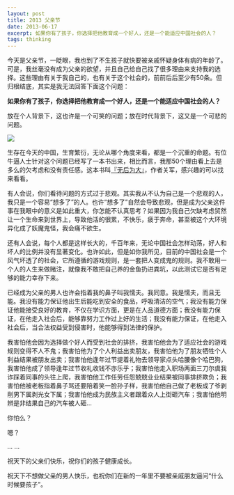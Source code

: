 ```yaml
---
layout: post
title: 2013 父亲节
date: 2013-06-17
excerpt: 如果你有了孩子，你选择把他教育成一个好人，还是一个能适应中国社会的人？
tags: thinking
---
```

今天是父亲节，一眨眼，我也到了不生孩子就快要被亲戚怀疑身体有病的年龄了。可是，我丝毫没有成为父亲的欲望，并且自己给自己找了很多理由来支持我的选择。这些理由有关于我自己的，也有关于这个社会的，前前后后至少有50条。但归根结底，其实是我无法回答下面这个问题：

**如果你有了孩子，你选择把他教育成一个好人，还是一个能适应中国社会的人？**

放在个人背景下，这也许是一个可笑的问题；放在时代背景下，这又是一个可悲的问题。

![](http://farm6.staticflickr.com/5341/9055490253_b2a155253d_z.jpg)

生存在今天的中国，生育繁衍，无论从哪个角度来看，都是一个沉重的命题。有位牛逼人士针对这个问题已经写了一本书出来，相比而言，我那50个理由看上去是多么的欠考虑和没有责任感。这本书叫[『无后为大』](http://book.douban.com/review/5626096/)，作者关军，感兴趣的可以找来看看。

有人会说，你们看待问题的方式过于悲观。其实我从不认为自己是一个悲观的人，我只是一个容易“想多了”的人。也许“想多了”自然会导致悲观，但是成为父亲这件事在我眼中的意义是如此重大，你怎能不认真思考？如果因为我自己欠缺考虑贸然让一个生命来到世界上，导致他活的很累，不快乐，疲于奔命，甚至被这个大环境异化成了妖魔鬼怪，我会痛不欲生。

还有人会说，每个人都是这样长大的，千百年来，无论中国社会怎样动荡，好人和坏人的比例并没有显著变化。也许如此，但是如你我所见，目前的中国社会是一个风气坏透了的社会，它所遵循的游戏规则，是一套把人变成鬼的规则。我不敢用一个人的人生来做赌注，就像我不敢把自己养的金鱼扔进粪坑，以此测试它是否有足够的能力幸存下来。

已经成为父亲的男人也许会指着我的鼻子叫我懦夫。我同意。我是懦夫，而且无能。我没有能力保证他出生后能吃到安全的食品，呼吸清洁的空气；我没有能力保证他能接受良好的教育，不仅在学识方面，更是在人品道德方面；我没有能力保证，在他走入社会后，能够靠努力工作过上好的生活；我没有能力保证，在他走入社会后，当合法权益受到侵害时，他能够得到法律的保护。

我害怕他会因为选择做个好人而受到社会的排挤，我害怕他会为了适应社会的游戏规则变得不人不鬼；我害怕他为了个人利益出卖朋友，我害怕他为了朋友牺牲个人利益结果被朋友出卖；我害怕他逢年过节提着礼物去领导家点头哈腰像个哈巴狗，我害怕他成了领导逢年过节收礼收钱不亦乐乎；我害怕他走入职场两面三刀尔虞我诈踩着同事的头往上爬，我害怕他工作任劳任怨兢兢业业结果被同事排挤欺负；我害怕他被老板指着鼻子骂还要陪着笑一脸孙子样，我害怕他自己做了老板成了爷剥削男下属剥光女下属；我害怕他成为民族主义者跟着众人上街砸汽车；我害怕他明辨是非结果自己的汽车被人砸...

你怕么？

嗯？

...
...

祝天下的父亲们快乐，祝你们的孩子健康成长。

祝天下不想做父亲的男人快乐，也祝你们在新的一年里不要被亲戚朋友逼问“什么时候要孩子”。
